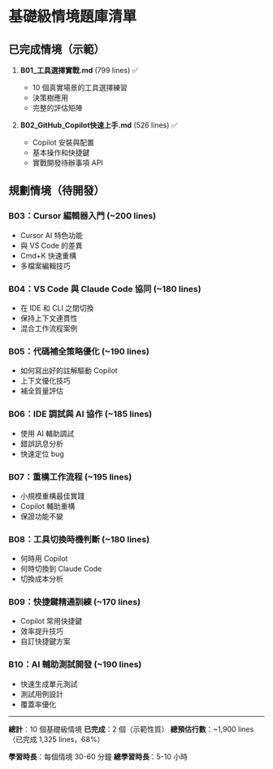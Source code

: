 # 基礎級情境題庫清單

## 已完成情境（示範）

1. **B01_工具選擇實戰.md** (799 lines) ✅
   - 10 個真實場景的工具選擇練習
   - 決策樹應用
   - 完整的評估矩陣

2. **B02_GitHub_Copilot快速上手.md** (526 lines) ✅
   - Copilot 安裝與配置
   - 基本操作和快捷鍵
   - 實戰開發待辦事項 API

## 規劃情境（待開發）

### B03：Cursor 編輯器入門 (~200 lines)
- Cursor AI 特色功能
- 與 VS Code 的差異
- Cmd+K 快速重構
- 多檔案編輯技巧

### B04：VS Code 與 Claude Code 協同 (~180 lines)
- 在 IDE 和 CLI 之間切換
- 保持上下文連貫性
- 混合工作流程案例

### B05：代碼補全策略優化 (~190 lines)
- 如何寫出好的註解驅動 Copilot
- 上下文優化技巧
- 補全質量評估

### B06：IDE 調試與 AI 協作 (~185 lines)
- 使用 AI 輔助調試
- 錯誤訊息分析
- 快速定位 bug

### B07：重構工作流程 (~195 lines)
- 小規模重構最佳實踐
- Copilot 輔助重構
- 保證功能不變

### B08：工具切換時機判斷 (~180 lines)
- 何時用 Copilot
- 何時切換到 Claude Code
- 切換成本分析

### B09：快捷鍵精通訓練 (~170 lines)
- Copilot 常用快捷鍵
- 效率提升技巧
- 自訂快捷鍵方案

### B10：AI 輔助測試開發 (~190 lines)
- 快速生成單元測試
- 測試用例設計
- 覆蓋率優化

---

**總計**：10 個基礎級情境
**已完成**：2 個（示範性質）
**總預估行數**：~1,900 lines（已完成 1,325 lines，68%）

**學習時長**：每個情境 30-60 分鐘
**總學習時長**：5-10 小時
